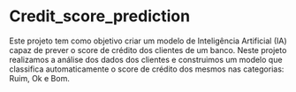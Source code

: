 # Credit_score_prediction
Este projeto tem como objetivo criar um modelo de Inteligência Artificial (IA) capaz de prever o score de crédito dos clientes de um banco. Neste projeto realizamos a análise dos dados dos clientes e construimos um modelo que classifica automaticamente o score de crédito dos mesmos nas categorias: Ruim, Ok e Bom.
